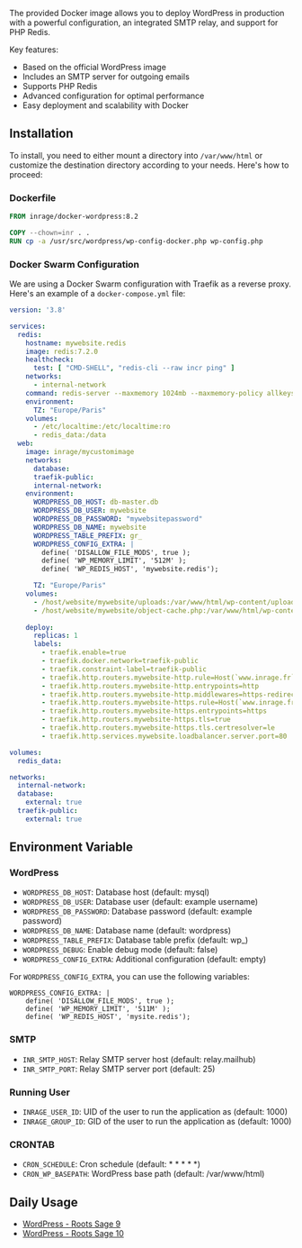 The provided Docker image allows you to deploy WordPress in production with a powerful configuration, an integrated SMTP relay, and support for PHP Redis.

Key features:

- Based on the official WordPress image
- Includes an SMTP server for outgoing emails
- Supports PHP Redis
- Advanced configuration for optimal performance
- Easy deployment and scalability with Docker

## Installation

To install, you need to either mount a directory into `/var/www/html` or customize the destination directory according to your needs. Here's how to proceed:

### Dockerfile

```Dockerfile
FROM inrage/docker-wordpress:8.2

COPY --chown=inr . .
RUN cp -a /usr/src/wordpress/wp-config-docker.php wp-config.php
```

### Docker Swarm Configuration

We are using a Docker Swarm configuration with Traefik as a reverse proxy. Here's an example of a `docker-compose.yml` file:

```yaml
version: '3.8'

services:
  redis:
    hostname: mywebsite.redis
    image: redis:7.2.0
    healthcheck:
      test: [ "CMD-SHELL", "redis-cli --raw incr ping" ]
    networks:
      - internal-network
    command: redis-server --maxmemory 1024mb --maxmemory-policy allkeys-lru --appendonly yes
    environment:
      TZ: "Europe/Paris"
    volumes:
      - /etc/localtime:/etc/localtime:ro
      - redis_data:/data
  web:
    image: inrage/mycustomimage
    networks:
      database:
      traefik-public:
      internal-network:
    environment:
      WORDPRESS_DB_HOST: db-master.db
      WORDPRESS_DB_USER: mywebsite
      WORDPRESS_DB_PASSWORD: "mywebsitepassword"
      WORDPRESS_DB_NAME: mywebsite
      WORDPRESS_TABLE_PREFIX: gr_
      WORDPRESS_CONFIG_EXTRA: |
        define( 'DISALLOW_FILE_MODS', true );	
        define( 'WP_MEMORY_LIMIT', '512M' );
        define( 'WP_REDIS_HOST', 'mywebsite.redis');

      TZ: "Europe/Paris"
    volumes:
      - /host/website/mywebsite/uploads:/var/www/html/wp-content/uploads
      - /host/website/mywebsite/object-cache.php:/var/www/html/wp-content/object-cache.php
      
    deploy:
      replicas: 1
      labels:
        - traefik.enable=true
        - traefik.docker.network=traefik-public
        - traefik.constraint-label=traefik-public
        - traefik.http.routers.mywebsite-http.rule=Host(`www.inrage.fr`, `inrage.fr`)
        - traefik.http.routers.mywebsite-http.entrypoints=http
        - traefik.http.routers.mywebsite-http.middlewares=https-redirect
        - traefik.http.routers.mywebsite-https.rule=Host(`www.inrage.fr`, `inrage.fr`)
        - traefik.http.routers.mywebsite-https.entrypoints=https
        - traefik.http.routers.mywebsite-https.tls=true
        - traefik.http.routers.mywebsite-https.tls.certresolver=le
        - traefik.http.services.mywebsite.loadbalancer.server.port=80

volumes:
  redis_data:

networks:
  internal-network:
  database:
    external: true
  traefik-public:
    external: true
```

## Environment Variable

### WordPress

- `WORDPRESS_DB_HOST`: Database host (default: mysql)
- `WORDPRESS_DB_USER`: Database user (default: example username)
- `WORDPRESS_DB_PASSWORD`: Database password (default: example password)
- `WORDPRESS_DB_NAME`: Database name (default: wordpress)
- `WORDPRESS_TABLE_PREFIX`: Database table prefix (default: wp_)
- `WORDPRESS_DEBUG`: Enable debug mode (default: false)
- `WORDPRESS_CONFIG_EXTRA`: Additional configuration (default: empty)

For `WORDPRESS_CONFIG_EXTRA`, you can use the following variables:

```apacheconf
WORDPRESS_CONFIG_EXTRA: |
    define( 'DISALLOW_FILE_MODS', true );	
    define( 'WP_MEMORY_LIMIT', '511M' );
    define( 'WP_REDIS_HOST', 'mysite.redis');
```

### SMTP
- `INR_SMTP_HOST`: Relay SMTP server host (default: relay.mailhub)
- `INR_SMTP_PORT`: Relay SMTP server port (default: 25)

### Running User
- `INRAGE_USER_ID`: UID of the user to run the application as (default: 1000)
- `INRAGE_GROUP_ID`: GID of the user to run the application as (default: 1000)

### CRONTAB
- `CRON_SCHEDULE`: Cron schedule (default: * * * * *)
- `CRON_WP_BASEPATH`: WordPress base path (default: /var/www/html)

## Daily Usage

- [WordPress - Roots Sage 9](/docs/roots-sage9.md)
- [WordPress - Roots Sage 10](/docs/roots-sage10.md)

